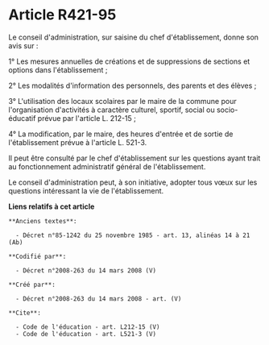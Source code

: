 # Article R421-95

Le conseil d'administration, sur saisine du chef d'établissement, donne son avis sur : 

1° Les mesures annuelles de créations et de suppressions de sections et options dans l'établissement ; 

2° Les modalités d'information des personnels, des parents et des élèves ; 

3° L'utilisation des locaux scolaires par le maire de la commune pour l'organisation d'activités à caractère culturel,
sportif, social ou socio-éducatif prévue par l'article L. 212-15 ; 

4° La modification, par le maire, des heures d'entrée et de sortie de l'établissement prévue à l'article L. 521-3. 

Il peut être consulté par le chef d'établissement sur les questions ayant trait au fonctionnement administratif général de
l'établissement. 

Le conseil d'administration peut, à son initiative, adopter tous vœux sur les questions intéressant la vie de
l'établissement.

**Liens relatifs à cet article**

	**Anciens textes**:

	  - Décret n°85-1242 du 25 novembre 1985 - art. 13, alinéas 14 à 21 (Ab)

	**Codifié par**:

	  - Décret n°2008-263 du 14 mars 2008 (V)

	**Créé par**:

	  - Décret n°2008-263 du 14 mars 2008 - art. (V)

	**Cite**:

	  - Code de l'éducation - art. L212-15 (V)
	  - Code de l'éducation - art. L521-3 (V)
